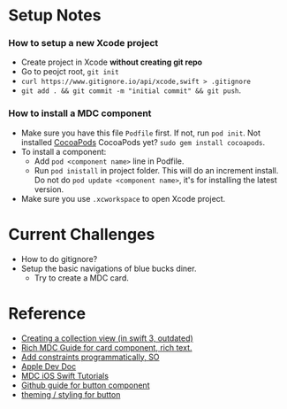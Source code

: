 #  Setup Notes

### How to setup a new Xcode project

- Create project in Xcode **without creating git repo**
- Go to peojct root, `git init`
- `curl https://www.gitignore.io/api/xcode,swift > .gitignore`
- `git add . && git commit -m "initial commit" && git push`.

### How to install a MDC component

- Make sure you have this file `Podfile` first. If not, run `pod init`. Not installed [CocoaPods](https://cocoapods.org/) CocoaPods yet? `sudo gem install cocoapods`.
- To install a component: 
  - Add `pod <component name>` line in Podfile.
  - Run `pod inistall` in project folder. This will do an increment install. Do not do `pod update <component name>`, it's for installing the latest version.
- Make sure you use `.xcworkspace` to open Xcode project.
  

# Current Challenges

- How to do gitignore?
- Setup the basic navigations of blue bucks diner.
  - Try to create a MDC card.

# Reference

- [Creating a collection view (in swift 3, outdated)](https://medium.com/yay-its-erica/creating-a-collection-view-swift-3-77da2898bb7c)
- [Rich MDC Guide for card component, rich text. ](https://material.io/develop/ios/components/cards/#installation)
- [Add constraints programmatically, SO](https://stackoverflow.com/questions/26180822/how-to-add-constraints-programmatically-using-swift)
- [Apple Dev Doc](https://developer.apple.com/library/archive/documentation/UserExperience/Conceptual/AutolayoutPG/ProgrammaticallyCreatingConstraints.html)
- [MDC iOS Swift Tutorials](https://material.io/collections/developer-tutorials/#ios-swift)
- [Github guide for button component](https://github.com/rivernews/material-components-ios/tree/develop/components/Buttons)
- [theming / styling for button](https://github.com/material-components/material-components-ios/blob/stable/components/Buttons/docs/theming.md)




